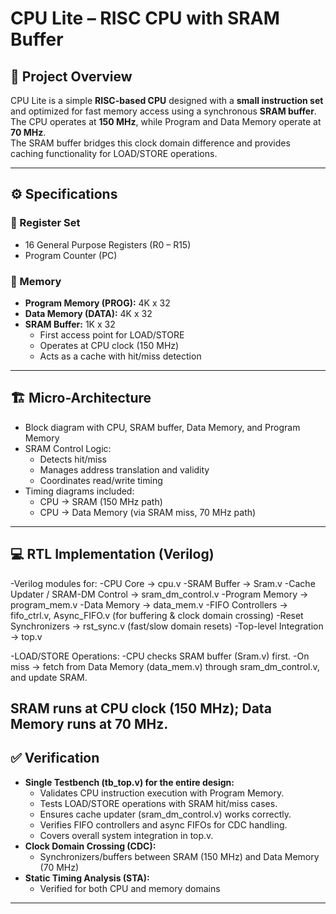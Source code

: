 # CPU Lite – RISC CPU with SRAM Buffer

## 📌 Project Overview
CPU Lite is a simple **RISC-based CPU** designed with a **small instruction set** and optimized for 
fast memory access using a synchronous **SRAM buffer**.  
The CPU operates at **150 MHz**, while Program and Data Memory operate at **70 MHz**.  
The SRAM buffer bridges this clock domain difference and provides caching functionality 
for LOAD/STORE operations.

---

## ⚙️ Specifications

### 🔹 Register Set
- 16 General Purpose Registers (R0 – R15)
- Program Counter (PC)

### 🔹 Memory
- **Program Memory (PROG):** 4K x 32
- **Data Memory (DATA):** 4K x 32
- **SRAM Buffer:** 1K x 32  
  - First access point for LOAD/STORE  
  - Operates at CPU clock (150 MHz)  
  - Acts as a cache with hit/miss detection  

---

## 🏗️ Micro-Architecture

- Block diagram with CPU, SRAM buffer, Data Memory, and Program Memory
- SRAM Control Logic:
  - Detects hit/miss
  - Manages address translation and validity
  - Coordinates read/write timing
- Timing diagrams included:
  - CPU → SRAM (150 MHz path)
  - CPU → Data Memory (via SRAM miss, 70 MHz path)

---

## 💻 RTL Implementation (Verilog)

-Verilog modules for:
  -CPU Core → cpu.v
  -SRAM Buffer → Sram.v
  -Cache Updater / SRAM-DM Control → sram_dm_control.v
  -Program Memory → program_mem.v
  -Data Memory → data_mem.v
  -FIFO Controllers → fifo_ctrl.v, Async_FIFO.v (for buffering & clock domain crossing)
  -Reset Synchronizers → rst_sync.v (fast/slow domain resets)
  -Top-level Integration → top.v
  
-LOAD/STORE Operations:
  -CPU checks SRAM buffer (Sram.v) first.
  -On miss → fetch from Data Memory (data_mem.v) through sram_dm_control.v, and update SRAM.

SRAM runs at CPU clock (150 MHz); Data Memory runs at 70 MHz.
---

## ✅ Verification

- **Single Testbench (tb_top.v) for the entire design:**
   - Validates CPU instruction execution with Program Memory.
   - Tests LOAD/STORE operations with SRAM hit/miss cases.
   - Ensures cache updater (sram_dm_control.v) works correctly.
   - Verifies FIFO controllers and async FIFOs for CDC handling.
   - Covers overall system integration in top.v.
- **Clock Domain Crossing (CDC):**
  - Synchronizers/buffers between SRAM (150 MHz) and Data Memory (70 MHz)
- **Static Timing Analysis (STA):**
  - Verified for both CPU and memory domains

---
